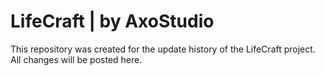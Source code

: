 # LifeCraft | by AxoStudio

This repository was created for the update history of the LifeCraft project. 
All changes will be posted here.
